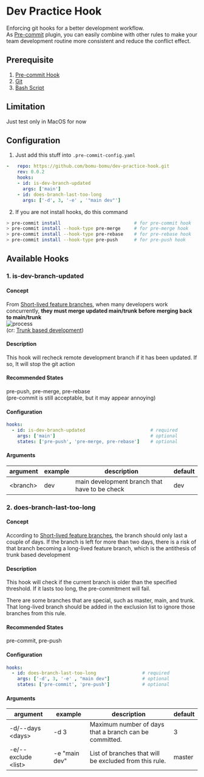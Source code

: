# Dev Practice Hook

Enforcing git hooks for a better development workflow.  
As [Pre-commit](https://pre-commit.com) plugin, you can easily combine with other rules to make your team development routine more consistent and reduce the conflict effect.

## Prerequisite
1. [Pre-commit Hook](https://pre-commit.com)
2. [Git](https://git-scm.com)
3. [Bash Script](https://www.gnu.org/software/bash/)

## Limitation
Just test only in MacOS for now

## Configuration
1. Just add this stuff into `.pre-commit-config.yaml`
```yaml
-   repo: https://github.com/bomu-bomu/dev-practice-hook.git
    rev: 0.0.2
    hooks:
    - id: is-dev-branch-updated
      args: ['main']
    - id: does-branch-last-too-long
      args: ['-d', 3, '-e' , '"main dev"']
```

2. If you are not install hooks, do this command
```sh
> pre-commit install                           # for pre-commit hook
> pre-commit install --hook-type pre-merge     # for pre-merge hook
> pre-commit install --hook-type pre-rebase    # for pre-rebase hook
> pre-commit install --hook-type pre-push      # for pre-push hook
```


## Available Hooks
### 1. is-dev-branch-updated
#### Concept
From [Short-lived feature branches](https://trunkbaseddevelopment.com/short-lived-feature-branches/), when many developers work concurrently, **they must merge updated main/trunk before merging back to main/trunk**  
![process](https://trunkbaseddevelopment.com/short-lived-feature-branches/slfb_pull-push.png)  
(cr: [Trunk based development](https://trunkbaseddevelopment.com))  

#### Description
This hook will recheck remote development branch if it has been updated.
If so, It will stop the git action  

#### Recommended States
pre-push, pre-merge, pre-rebase  
(pre-commit is still acceptable, but it may appear annoying)

#### Configuration
```yaml
hooks:
  - id: is-dev-branch-updated                        # required
    args: ['main']                                   # optional
    states: ['pre-push', 'pre-merge, pre-rebase']    # optional
```
#### Arguments
| argument       | example | description                                   | default |
|----------------|---------|-----------------------------------------------|---------|
| &lt;branch&gt; | dev     | main development branch that have to be check | dev     |


  
### 2. does-branch-last-too-long
#### Concept
According to [Short-lived feature branches](https://trunkbaseddevelopment.com/short-lived-feature-branches/), the branch should only last a couple of days.  If the branch is left for more than two days, there is a risk of that branch becoming a long-lived feature branch, which is the antithesis of trunk based development
#### Description
This hook will check if the current branch is older than the specified threshold.
If it lasts too long, the pre-commitment will fail.

There are some branches that are special, such as master, main, and trunk. That long-lived branch should be added in the exclusion list to ignore those branches from this rule.

#### Recommended States
pre-commit, pre-push

#### Configuration
```yaml
hooks:
  - id: does-branch-last-too-long                 # required
    args: ['-d', 3, '-e' , "main dev"]            # optional
    states: ['pre-commit', 'pre-push']            # optional
```
#### Arguments
| argument                  | example       | description                                            | default |
|---------------------------|---------------|--------------------------------------------------------|---------|
| -d/--days &lt;days&gt;    | -d 3          | Maximum number of days that a branch can be committed. | 3       |
| -e/--exclude &lt;list&gt; | -e "main dev" | List of branches that will be excluded from this rule. | master  |
 
